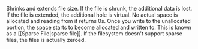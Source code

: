 Shrinks and extends file size. If the file is shrunk, the additional data is lost. If the file is extended, the additional hole is virtual. No actual space is allocated and reading from it returns 0s. Once you write to the unallocated portion, the space starts to become allocated and written to. This is known as a [[Sparse File|sparse file]]. If the filesystem doesn't support sparse files, the files is actually zeroed.
